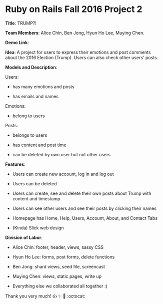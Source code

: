 # Ruby on Rails Fall 2016 Project 2

**Title**: TRUMP?!

**Team Members**: Alice Chin, Ben Jong, Hyun Ho Lee, Muying Chen.

**Demo Link**: 

**Idea**: A project for users to express their emotions and post comments about the 2016 Election (Trump). Users can also check other users' posts. 

**Models and Description**:

Users:

  * has many emotions and posts 
  
  * has emails and names
  
Emotions:

  * belong to users

Posts:

  * belongs to users
  
  * has content and post time
  
  * can be deleted by own user but not other users

**Features**:

* Users can create new account, log in and log out

* Users can be deleted

* Users can create, see and delete their own posts about Trump with content and timestamp

* Users can see other users and see their posts by clicking their names

* Homepage has Home, Help, Users, Account, About, and Contact Tabs

* (Kinda) Slick web design

**Division of Labor**:

* Alice Chin: footer, header, views, sassy CSS

* Hyun Ho Lee: forms, post forms, delete functions

* Ben Jong: shard views, seed file, screencast

* Muying Chen: views, static pages, write up

* Everything else we collaborated all together :) 

Thank you very much! :+1: :sparkles: :tada: :octocat:  
